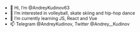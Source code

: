 - 👋 Hi, I’m @AndreyKudinov63
- 👀 I’m interested in volleyball, skate skiing and hip-hop dance
- 🌱 I’m currently learning JS, React and Vue
- 📫 Telegram @AndreyKudinov, Twitter @Andrey__Kudinov

<!---
AndreyKudinov63/AndreyKudinov63 is a ✨ special ✨ repository because its `README.md` (this file) appears on your GitHub profile.
You can click the Preview link to take a look at your changes.
--->
